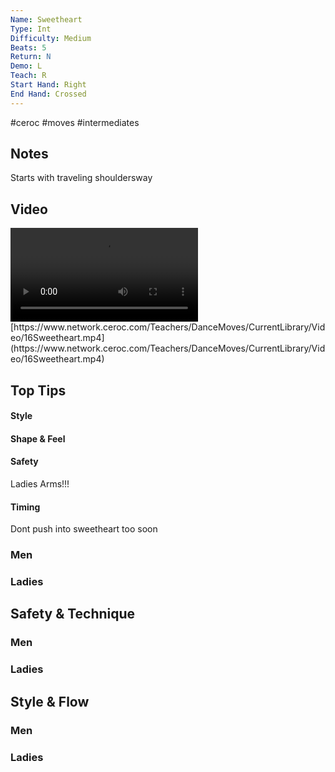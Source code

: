 ```yaml
---
Name: Sweetheart
Type: Int
Difficulty: Medium
Beats: 5
Return: N
Demo: L
Teach: R
Start Hand: Right
End Hand: Crossed
---
```


#ceroc #moves #intermediates
## Notes
Starts with traveling shouldersway

## Video
<video controls>
    <source src="https://www.network.ceroc.com/Teachers/DanceMoves/CurrentLibrary/Video/16Sweetheart.mp4" type="video/mp4">
    
</video>
[https://www.network.ceroc.com/Teachers/DanceMoves/CurrentLibrary/Video/16Sweetheart.mp4](https://www.network.ceroc.com/Teachers/DanceMoves/CurrentLibrary/Video/16Sweetheart.mp4)


## Top Tips

#### Style


#### Shape & Feel


#### Safety
Ladies Arms!!!

#### Timing
Dont push into sweetheart too soon

### Men

### Ladies

## Safety & Technique
### Men

### Ladies

## Style & Flow


### Men

### Ladies


